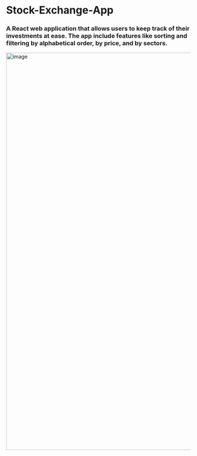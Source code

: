 # Stock-Exchange-App
### A React web application that allows users to keep track of their investments at ease. The app include features like sorting and filtering by alphabetical order, by price, and by sectors.

<img width="1083" alt="image" src="https://user-images.githubusercontent.com/72634228/206567257-d49ce364-d3b2-4227-8212-5f176ab22d22.png">

